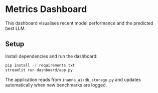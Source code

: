# Metrics Dashboard

This dashboard visualises recent model performance and the predicted best LLM.

## Setup

Install dependencies and run the dashboard:

```bash
pip install -r requirements.txt
streamlit run dashboard/app.py
```

The application reads from `inanna_ai/db_storage.py` and updates automatically
when new benchmarks are logged.
